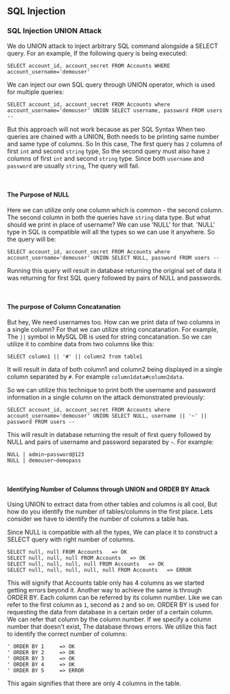 ## SQL Injection


### SQL Injection UNION Attack

We do UNION attack to inject arbitrary SQL command alongside a SELECT query. For an example, If the following query is being executed:

```
SELECT account_id, account_secret FROM Accounts WHERE account_username='demouser'
```

We can inject our own SQL query through UNION operator, which is used for multiple queries:

```
SELECT account_id, account_secret FROM Accounts where account_username='demouser' UNION SELECT username, password FROM users -- 
```

But this approach will not work because as per SQL Syntax When two queries are chained with a UNION, Both needs to be printing same number and same type of columns. So In this case, The first query has `2` columns of first `int` and second `string` type, So the second query must also have `2` columns of first `int` and second `string` type. Since both `username` and `password` are usually `string`, The query will fail.

<br/>

#### The Purpose of NULL

Here we can utilize only one column which is common - the second column. The second column in both the queries have `string` data type. But what should we print in place of username? We can use 'NULL' for that. 'NULL' type in SQL is compatible will all the types so we can use it anywhere.
So the query will be:

```
SELECT account_id, account_secret FROM Accounts where account_username='demouser' UNION SELECT NULL, password FROM users -- 
```

Running this query will result in database returning the original set of data it was returning for first SQL query followed by pairs of NULL and passwords.

<br/>

#### The purpose of Column Concatanation

But hey, We need usernames too. How can we print data of two columns in a single column? For that we can utilize string concatanation. For example, The `||` symbol in MySQL DB is used for string concatanation. So we can utilize it to combine data from two columns like this:

```
SELECT column1 || '#' || column2 from table1
```

It will result in data of both column1 and column2 being displayed in a single column separated by `#`. For example `column1data#column2data`.

So we can utilize this technique to print both the username and password information in a single column on the attack demonstrated previously:

```
SELECT account_id, account_secret FROM Accounts where account_username='demouser' UNION SELECT NULL, username || '~' || password FROM users -- 
```

This will result in database returning the result of first query followed by NULL and pairs of username and password separated by `~`. For example:
```
NULL | admin~password@123
NULL | demouser~demopass
```

<br/>

#### Identifying Number of Columns through UNION and ORDER BY Attack

Using UNION to extract data from other tables and columns is all cool, But how do you identify the number of tables/columns in the first place. Lets consider we have to identify the number of columns a table has.

Since NULL is compatible with all the types, We can place it to construct a SELECT query with right number of columns.

```
SELECT null, null FROM Accounts   => OK
SELECT null, null, null FROM Accounts   => OK
SELECT null, null, null, null FROM Accounts   => OK
SELECT null, null, null, null, null FROM Accounts   => ERROR
```

This will signify that Accounts table only has 4 columns as we started getting errors beyond it. Another way to achieve the same is through ORDER BY. Each column can be referred by its column number. Like we can refer to the first column as `1`, second as `2` and so on. ORDER BY is used for requesting the data from database in a certain order of a certain column. We can refer that column by the column number. If we specify a column number that doesn't exist, The database throws errors. We utilize this fact to identify the correct number of columns:

```
' ORDER BY 1     => OK
' ORDER BY 2     => OK
' ORDER BY 3     => OK
' ORDER BY 4     => OK
' ORDER BY 5     => ERROR
```

This again signifies that there are only 4 columns in the table.
